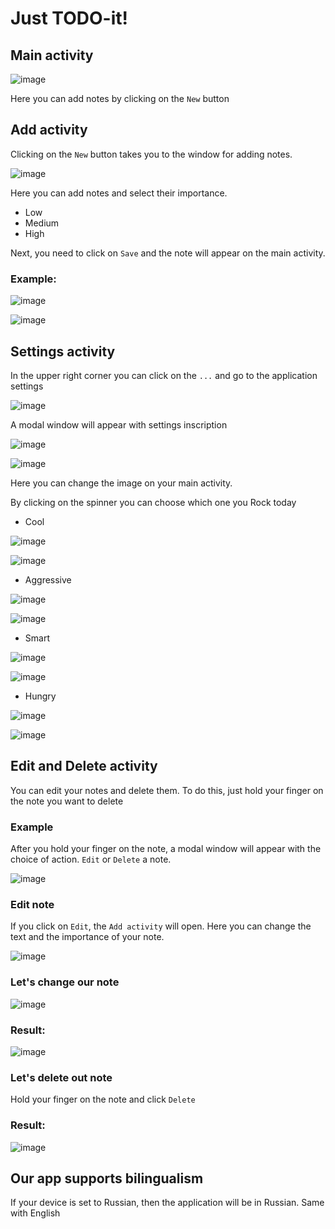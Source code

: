 # Just TODO-it!
## Main activity
![image](https://user-images.githubusercontent.com/91558943/222920975-4873c1be-b5b7-4f5e-9a5a-a3cdf45dd89b.png)

Here you can add notes by clicking on the `New` button

## Add activity
Clicking on the `New` button takes you to the window for adding notes.

![image](https://user-images.githubusercontent.com/91558943/222921208-2108d46d-95af-456e-b0cb-6ba49c4c27aa.png)

Here you can add notes and select their importance.
* Low
* Medium
* High

Next, you need to click on `Save` and the note will appear on the main activity.

### Example:
![image](https://user-images.githubusercontent.com/91558943/222921518-7ce8a543-5e9d-4c1c-a163-222d33f9f714.png)

![image](https://user-images.githubusercontent.com/91558943/222921547-89385e59-7937-4286-bc32-5de571731f23.png)

## Settings activity
In the upper right corner you can click on the `...`  and go to the application settings

![image](https://user-images.githubusercontent.com/91558943/222921883-1d17b1af-fb45-400c-ae8f-922261acbf0c.png)

A modal window will appear with settings inscription

![image](https://user-images.githubusercontent.com/91558943/222945890-a7765d06-5c07-4344-ab62-66213ba77c8d.png)

![image](https://user-images.githubusercontent.com/91558943/222921920-4cf6e27a-cdfd-4287-ae8b-69dab9cbe412.png)

Here you can change the image on your main activity.

By clicking on the spinner you can choose which one you Rock today

* Cool

![image](https://user-images.githubusercontent.com/91558943/222922140-41b8b93e-22d9-46d1-b690-cead86384f91.png)

![image](https://user-images.githubusercontent.com/91558943/222921547-89385e59-7937-4286-bc32-5de571731f23.png)

* Aggressive

![image](https://user-images.githubusercontent.com/91558943/222922162-1ad68075-447b-4cbd-84a0-3df1d69a8520.png)

![image](https://user-images.githubusercontent.com/91558943/222922170-24657569-d947-4c29-8002-7b609eb20ec3.png)

* Smart

![image](https://user-images.githubusercontent.com/91558943/222922203-5b2a31a9-def9-41a9-8605-9738d664deec.png)

![image](https://user-images.githubusercontent.com/91558943/222922210-aa7f4630-fe2d-498e-b04a-5590a7078e70.png)

* Hungry

![image](https://user-images.githubusercontent.com/91558943/222922222-1841e0f5-3d69-47bb-b8ff-6621a120a6e6.png)

![image](https://user-images.githubusercontent.com/91558943/222922236-5bcb09ec-2cde-4ea3-82f9-c918281f33f9.png)

## Edit and Delete activity
You can edit your notes and delete them. To do this, just hold your finger on the note you want to delete

### Example
After you hold your finger on the note, a modal window will appear with the choice of action. `Edit` or `Delete` a note.

![image](https://user-images.githubusercontent.com/91558943/222922465-1c56b5c6-48eb-4c85-8f64-2a3df32aeea2.png)

### Edit note
If you click on `Edit`, the `Add activity` will open. Here you can change the text and the importance of your note.

![image](https://user-images.githubusercontent.com/91558943/222922610-fbedebf6-e46f-4521-a949-65ef3bc750d6.png)

### Let's change our note
![image](https://user-images.githubusercontent.com/91558943/222922746-226a270a-4c5c-4cf0-b666-2b5bb61c4c50.png)

### Result:
![image](https://user-images.githubusercontent.com/91558943/222922759-e9729a17-fab5-4ef9-8b00-11b842776b01.png)

### Let's delete out note
Hold your finger on the note and click `Delete`

### Result:
![image](https://user-images.githubusercontent.com/91558943/222922860-808cf214-262b-44ff-a972-5f24f4e49453.png)

## Our app supports bilingualism
If your device is set to Russian, then the application will be in Russian. Same with English
